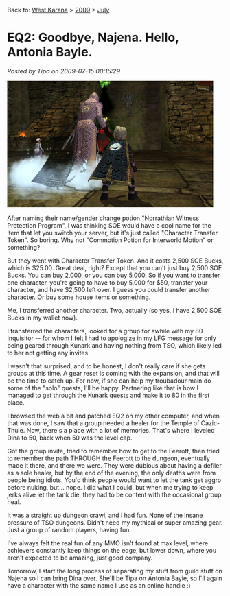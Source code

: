 Back to: [West Karana](/posts/westkarana.md) > [2009](/posts/2009/westkarana.md) > [July](./westkarana.md)
# EQ2: Goodbye, Najena. Hello, Antonia Bayle.

*Posted by Tipa on 2009-07-15 00:15:29*

![Pulling lizards in the Sanctum of Fear](../../../uploads/2009/07/EverQuest2-2009-07-15-00-07-40-83.jpg "Pulling lizards in the Sanctum of Fear")

After naming their name/gender change potion "Norrathian Witness Protection Program", I was thinking SOE would have a cool name for the item that let you switch your server, but it's just called "Character Transfer Token". So boring. Why not "Commotion Potion for Interworld Motion" or something?

But they went with Character Transfer Token. And it costs 2,500 SOE Bucks, which is $25.00. Great deal, right? Except that you can't just buy 2,500 SOE Bucks. You can buy 2,000, or you can buy 5,000. So if you want to transfer one character, you're going to have to buy 5,000 for $50, transfer your character, and have $2,500 left over. I guess you could transfer another character. Or buy some house items or something.

Me, I transferred another character. Two, actually (so yes, I have 2,500 SOE Bucks in my wallet now).

I transferred the characters, looked for a group for awhile with my 80 Inquisitor -- for whom I felt I had to apologize in my LFG message for only being geared through Kunark and having nothing from TSO, which likely led to her not getting any invites.

I wasn't that surprised, and to be honest, I don't really care if she gets groups at this time. A gear reset is coming with the expansion, and that will be the time to catch up. For now, if she can help my troubadour main do some of the "solo" quests, I'll be happy. Partnering like that is how I managed to get through the Kunark quests and make it to 80 in the first place.

I browsed the web a bit and patched EQ2 on my other computer, and when that was done, I saw that a group needed a healer for the Temple of Cazic-Thule. Now, there's a place with a lot of memories. That's where I leveled Dina to 50, back when 50 was the level cap.

Got the group invite, tried to remember how to get to the Feerott, then tried to remember the path THROUGH the Feerott to the dungeon, eventually made it there, and there we were. They were dubious about having a defiler as a sole healer, but by the end of the evening, the only deaths were from people being idiots. You'd think people would want to let the tank get aggro before nuking, but... nope. I did what I could, but when me trying to keep jerks alive let the tank die, they had to be content with the occasional group heal.

It was a straight up dungeon crawl, and I had fun. None of the insane pressure of TSO dungeons. Didn't need my mythical or super amazing gear. Just a group of random players, having fun. 

I've always felt the real fun of any MMO isn't found at max level, where achievers constantly keep things on the edge, but lower down, where you aren't expected to be amazing, just good company.

Tomorrow, I start the long process of separating my stuff from guild stuff on Najena so I can bring Dina over. She'll be Tipa on Antonia Bayle, so I'll again have a character with the same name I use as an online handle :)

